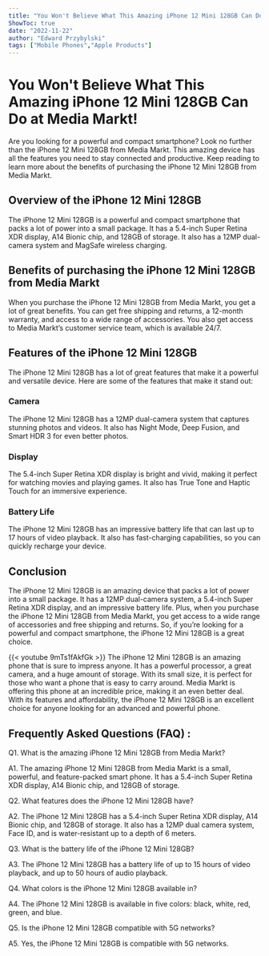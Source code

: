 ```yaml
---
title: "You Won't Believe What This Amazing iPhone 12 Mini 128GB Can Do at Media Markt!"
ShowToc: true 
date: "2022-11-22"
author: "Edward Przybylski" 
tags: ["Mobile Phones","Apple Products"]
---
```

# You Won't Believe What This Amazing iPhone 12 Mini 128GB Can Do at Media Markt!

Are you looking for a powerful and compact smartphone? Look no further than the iPhone 12 Mini 128GB from Media Markt. This amazing device has all the features you need to stay connected and productive. Keep reading to learn more about the benefits of purchasing the iPhone 12 Mini 128GB from Media Markt.

## Overview of the iPhone 12 Mini 128GB

The iPhone 12 Mini 128GB is a powerful and compact smartphone that packs a lot of power into a small package. It has a 5.4-inch Super Retina XDR display, A14 Bionic chip, and 128GB of storage. It also has a 12MP dual-camera system and MagSafe wireless charging.

## Benefits of purchasing the iPhone 12 Mini 128GB from Media Markt

When you purchase the iPhone 12 Mini 128GB from Media Markt, you get a lot of great benefits. You can get free shipping and returns, a 12-month warranty, and access to a wide range of accessories. You also get access to Media Markt’s customer service team, which is available 24/7.

## Features of the iPhone 12 Mini 128GB

The iPhone 12 Mini 128GB has a lot of great features that make it a powerful and versatile device. Here are some of the features that make it stand out:

### Camera

The iPhone 12 Mini 128GB has a 12MP dual-camera system that captures stunning photos and videos. It also has Night Mode, Deep Fusion, and Smart HDR 3 for even better photos.

### Display

The 5.4-inch Super Retina XDR display is bright and vivid, making it perfect for watching movies and playing games. It also has True Tone and Haptic Touch for an immersive experience.

### Battery Life

The iPhone 12 Mini 128GB has an impressive battery life that can last up to 17 hours of video playback. It also has fast-charging capabilities, so you can quickly recharge your device.

## Conclusion

The iPhone 12 Mini 128GB is an amazing device that packs a lot of power into a small package. It has a 12MP dual-camera system, a 5.4-inch Super Retina XDR display, and an impressive battery life. Plus, when you purchase the iPhone 12 Mini 128GB from Media Markt, you get access to a wide range of accessories and free shipping and returns. So, if you’re looking for a powerful and compact smartphone, the iPhone 12 Mini 128GB is a great choice.

{{< youtube 9mTs1fAkfGk >}} 
The iPhone 12 Mini 128GB is an amazing phone that is sure to impress anyone. It has a powerful processor, a great camera, and a huge amount of storage. With its small size, it is perfect for those who want a phone that is easy to carry around. Media Markt is offering this phone at an incredible price, making it an even better deal. With its features and affordability, the iPhone 12 Mini 128GB is an excellent choice for anyone looking for an advanced and powerful phone.

## Frequently Asked Questions (FAQ) :
Q1. What is the amazing iPhone 12 Mini 128GB from Media Markt?

A1. The amazing iPhone 12 Mini 128GB from Media Markt is a small, powerful, and feature-packed smart phone. It has a 5.4-inch Super Retina XDR display, A14 Bionic chip, and 128GB of storage. 

Q2. What features does the iPhone 12 Mini 128GB have?

A2. The iPhone 12 Mini 128GB has a 5.4-inch Super Retina XDR display, A14 Bionic chip, and 128GB of storage. It also has a 12MP dual camera system, Face ID, and is water-resistant up to a depth of 6 meters. 

Q3. What is the battery life of the iPhone 12 Mini 128GB?

A3. The iPhone 12 Mini 128GB has a battery life of up to 15 hours of video playback, and up to 50 hours of audio playback. 

Q4. What colors is the iPhone 12 Mini 128GB available in?

A4. The iPhone 12 Mini 128GB is available in five colors: black, white, red, green, and blue. 

Q5. Is the iPhone 12 Mini 128GB compatible with 5G networks?

A5. Yes, the iPhone 12 Mini 128GB is compatible with 5G networks.


